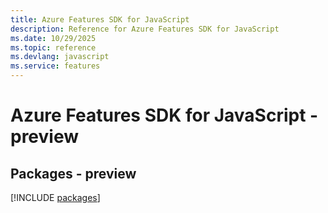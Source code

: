 ```yaml
---
title: Azure Features SDK for JavaScript
description: Reference for Azure Features SDK for JavaScript
ms.date: 10/29/2025
ms.topic: reference
ms.devlang: javascript
ms.service: features
---
```

# Azure Features SDK for JavaScript - preview
## Packages - preview
[!INCLUDE [packages](features-index.md)]